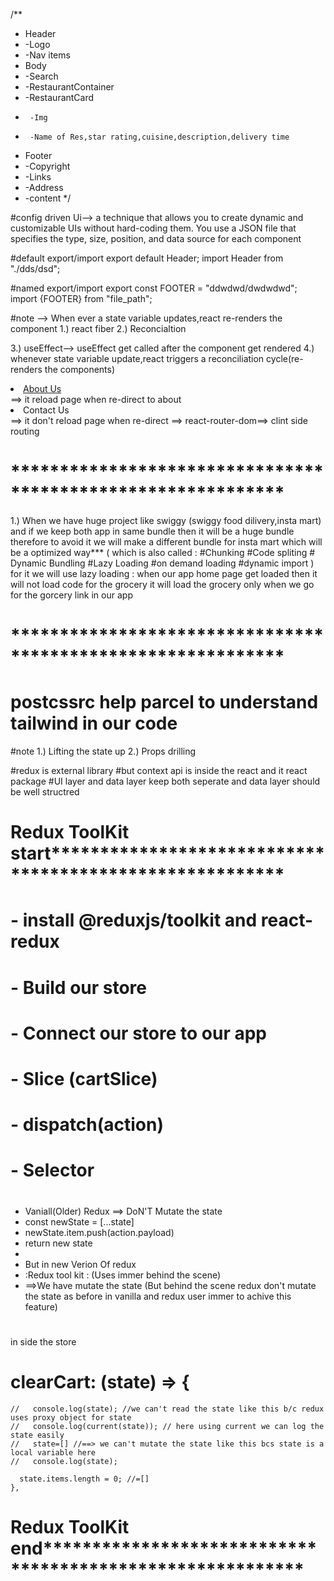 /**
 * Header
 *  -Logo
 *  -Nav items
 * Body
 *  -Search
 *  -RestaurantContainer
 *    -RestaurantCard
 *      -Img
 *      -Name of Res,star rating,cuisine,description,delivery time
 * Footer
 *  -Copyright
 *  -Links
 *  -Address
 *  -content
 */

 #config driven Ui--> a technique that allows you to create dynamic and customizable UIs without hard-coding them. You use a JSON file that specifies the type, size, position, and data source for each component

 #default export/import
 export default Header;
 import Header from "./dds/dsd";

 #named export/import
 export const FOOTER = "ddwdwd/dwdwdwd";
 import {FOOTER} from "file_path";


 #note 
 --> When ever a state variable updates,react re-renders the component
 1.) react fiber
 2.) Reconcialtion

 3.) useEffect--> useEffect get called after the component get rendered
 4.) whenever state variable update,react triggers a reconciliation cycle(re-renders the components)

<li><a href="/about">About Us</a></li>==> it reload page when re-direct to about
<li><Link to="/contact">Contact Us</Link></li> ==> it don't reload page when re-direct ==> react-router-dom==> clint side routing


# ************************************************************ #
1.) When we have huge project like swiggy (swiggy food dilivery,insta mart)
and if we keep both app in same bundle then it will be a huge bundle
therefore to avoid it we will make a different bundle for insta mart
which will be a optimized way***
(
    which is also called :
    #Chunking
    #Code spliting
    # Dynamic Bundling
    #Lazy Loading
    #on demand loading
    #dynamic import
) for it we will use lazy loading :
when our app home page get loaded then it will not load code for the grocery
it will load the grocery only when we go for the gorcery link in our app


# ************************************************************ #


# postcssrc help parcel to understand tailwind in our code

#note
1.) Lifting the state up
2.) Props drilling

#redux is external library
#but context api is inside the react and it react package
#UI layer and data layer keep both seperate  and data layer should be well structred


# Redux ToolKit start********************************************************
#  - install @reduxjs/toolkit and react-redux
#  - Build our store 
#  - Connect our store to our app
#  - Slice (cartSlice)
#  - dispatch(action)
#  - Selector
# 
# 

* Vaniall(Older) Redux ==> DoN'T Mutate the state
* const newState = [...state]
* newState.item.push(action.payload)
* return new state
* 
* But in new Verion Of redux
* :Redux tool kit : (Uses immer behind the scene)
* ==>We have mutate the state (But behind the scene redux don't mutate the state as before in vanilla and redux user immer to achive this feature)
#
# 
in side the store
# clearCart: (state) => {
    //   console.log(state); //we can't read the state like this b/c redux uses proxy object for state
    //   console.log(current(state)); // here using current we can log the state easily
    //   state=[] //==> we can't mutate the state like this bcs state is a local variable here
    //   console.log(state);

      state.items.length = 0; //=[]
    },
# 
# 
# 
# 
# Redux ToolKit end**********************************************************
